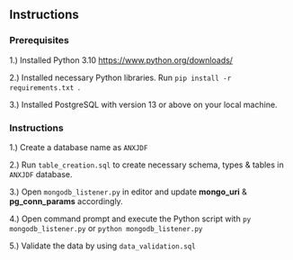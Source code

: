 ## Instructions
### Prerequisites
1.) Installed Python 3.10 https://www.python.org/downloads/

2.) Installed necessary Python libraries. Run `pip install -r requirements.txt `.

3.) Installed PostgreSQL with version 13 or above on your local machine.


### Instructions
1.) Create a database name as `ANXJDF`

2.) Run `table_creation.sql` to create necessary schema, types & tables in `ANXJDF` database.

3.) Open `mongodb_listener.py` in editor and update **mongo_uri** & **pg_conn_params** accordingly.

4.) Open command prompt and execute the Python script with `py mongodb_listener.py` or `python mongodb_listener.py`

5.) Validate the data by using `data_validation.sql`
